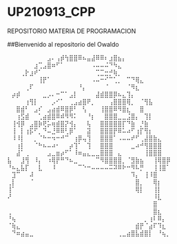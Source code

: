 # UP210913_CPP
REPOSITORIO MATERIA DE PROGRAMACION

##Bienvenido al repositorio del Owaldo

  ⠀⠀⠀⠀⠀⠀⠀⠀⠀⣠⠄⢠⡾⢳⣿⣿⠿⠦⣤⣼⠿⠿⠆⣰⣿⣦⡄⠀⠀⠀⠀⠀⠀⠀⠀⠀⠀⠀⠀⠀⠀⠀
⠀⠀  ⠀⠀⠀⠀⠀⠀⣰⢉⣠⣿⠶⠋⠁⠀⠀⠀⠀⠀⠀⠠⠤⠤⠬⠙⠳⣄⠀⠀⠀⠀⠀⠀⠀⠀⠀⠀⠀⠀⠀⠀
⠀⠀⠀⠀  ⠀⠀⠀⢀⡗⣰⠞⠁⠀⠀⠀⠀⠀⠀⠀⠀⠀⠀⠀⠀⢉⣉⣒⡚⢷⡀⠀⠀⠀⠀⠀⠀⠀⠀⠀⠀⠀⠀
  ⠀⠀⠀⠀⠀⠀⠀⢸⡟⠁⠀⠀⠀⠀⠀⠀⠀⠀⠀⠠⠤⠒⠊⠉⢁⡀⠀⠉⠙⢿⣄⠀⠀⠀⠀⠀⠀⠀⠀⠀⠀⠀
⠀⠀  ⠀⠀⠀⠀⢀⠏⠀⠀⠀⠀⠀⠀⠀⠀⠀⠀⠘⡄⠀⠀⠀⠀⠈⠀⠀⠀⠀⠈⠻⣆⠀⠀⠀⠀⠀⠀⠀⠀⠀⠀
⠀⠀⠀⠀  ⠀⡴⡾⠀⠀⠀⠀⠀⣀⡠⠄⠒⠉⠁⣠⡇⠀⠀⠀⠀⣼⣾⣿⣿⡿⠦⣄⢹⡄⠀⠀⠀⠀⠀⠀⠀⠀⠀
  ⠀⠀⠀⠀⢰⢻⡇⠀⠀⠀⡠⠊⠁⠀⢀⣠⣴⣿⠟⡀⠀⠀⠀⢠⣿⣿⣿⢿⡀⠀⠈⢻⣧⠀⠀⠀⠀⠀⠀⠀⠀⠀
⠀⠀  ⠀⠀⣿⣾⠃⠀⣠⠎⠀⣠⣴⣾⠿⣿⡿⠃⠀⢣⠀⠀⠀⢸⣿⣿⠿⠻⣿⣆⠀⠀⣿⠀⠀⠀⠀⠀⠀⠀⠀⠀
⠀  ⠀⠀⢰⣫⣾⠀⠀⢁⣴⣾⣿⠿⠾⠻⠻⠅⠀⠀⠘⡆⠀⠀⣿⣿⣿⣀⣀⣨⣿⡄⠀⢹⡇⠀⠀⠀⠀⠀⠀⠀⠀
⠀⠀  ⠀⢸⢺⡿⠀⣠⣿⡷⢟⡥⢶⣾⣿⡝⢺⡄⠀⠀⢧⠀⠀⣿⣿⣿⣿⣿⡏⠙⣷⠀⡘⣷⠀⠀⠀⠀⠀⠀⠀⠀
⠀⠀  ⠀⢸⠀⡇⢰⡯⠋⡀⠙⠤⣘⠿⠿⢃⡿⠁⠀⠀⣽⠀⠀⣿⣿⣿⡟⠿⠥⠴⠋⢰⡏⢻⡆⠀⠀⠀⠀⠀⠀⠀
⠀⠀  ⠀⠸⠸⡇⠀⠀⡀⠈⠓⠒⠲⠒⠚⠉⠀⢰⡿⢤⢹⠀⠀⣿⣿⣿⠁⠠⠤⠤⠞⠋⢀⣼⣿⣷⣄⠀⠀⠀⠀⠀
⠀⠀  ⠀⠀⢰⡇⠀⠀⠈⠓⠦⠤⠴⠂⠀⠀⡴⢹⠁⠀⢹⠀⠀⣿⣿⣿⠀⠀⠀⠀⣀⠴⠚⢻⣿⣿⣿⠀⠀⠀⠀⠀
⠀⠀  ⠀⠀⣼⠁⢀⠀⠀⠀⠀⣠⣀⣶⡴⠋⠁⠸⠶⣤⣄⣀⣀⣿⣿⣿⠀⣄⠀⠀⠀⠀⠀⢸⣿⣿⣿⠀⠀⠀⠀⠀
  ⣧⠀⠀⣸⢻⠀⠸⡄⠀⠰⢿⡟⠛⠙⠦⣀⠀⠀⠀⠀⠉⠻⣿⣿⣿⣿⡀⠈⣻⣷⣦⠀⠀⢸⢿⣿⡿⠀⠀⠀⠀⠀
  ⠘⠦⣄⣧⡏⠀⠀⣇⠀⠀⠸⠀⠀⠀⠀⠀⠉⠑⠒⠤⠤⠤⠤⠭⠽⠿⠗⠒⠻⠧⡛⠀⠀⢸⢸⣿⠁⠀⠀⠀⠀⠀
⠀⠀  ⠀⣹⠉⠀⠀⠼⠀⠀⠀⠀⠀⠀⠀⠀⠀⠀⠀⠀⠀⠀⠀⠀⠀⠀⠀⠀⠀⠀⠹⡄⠀⢸⠸⣿⠀⠀⠀⠀⠀⠀
⠀⠀  ⢀⡇⠀⠀⠀⠈⠀⠀⠀⠀⠀⠀⠀⠀⠀⠀⠀⠀⠀⠀⠀⠀⠀⠀⠀⠀⠀⠀⠀⣿⡀⠀⠀⢿⡆⠀⠀⠀⠀⠀
⠀⠀  ⢸⠁⠀⠀⠀⠀⠀⠀⠀⠀⠀⠀⠀⠀⠀⠀⠀⠀⠀⠀⠀⠀⠀⠀⠀⠀⠀⠀⠀⢿⡇⠀⠀⢸⡇⠀⠀⠀⠀⠀
⠀⠀  ⠜⠀⠀⠀⠀⠀⠀⠀⠀⠀⠀⠀⠀⠀⠀⠀⠀⠀⠀⠀⠀⠀⠀⠀⠀⠀⠀⠀⠀⠀⠀⠀⠀⠸⣇⠀⠀⠀⠀⠀
⠀⠀⠀  ⠀⠀⠀⠀⠀⠀⠀⠀⠀⠀⠀⠀⠀⠀⠀⠀⠀⠀⠀⠀⠀⠀⠀⠀⠀⠀⠀⠀⠀⠀⠀⠀⠀⣿⠀⠀⠀⠀⠀
⠀⠀⠀  ⢀⠀⠀⠀⠀⠀⠀⠀⠀⠀⠀⠀⠀⠀⠀⠀⠀⠀⠀⠀⠀⠀⠀⠀⠀⠀⠀⠀⠀⠀⠀⠀⠀⣿⣆⠀⠀⠀⠀
⠀⠀⠀  ⠘⢦⠀⠀⠀⠀⠀⠀⠀⠀⠀⠀⠀⠀⠀⠀⠀⠀⠀⠀⠀⠀⠀⠀⠀⠀⠀⠀⠀⠀⠀⡀⢰⠇⠿⡄⠀⠀⠀
⠀⠀⠀⠀  ⠈⢷⣄⠀⠀⠀⠀⠀⠀⠀⠀⠀⠀⠀⠀⠀⠀⠀⠀⠀⠀⠀⠀⠀⠀⠀⠀⠀⠀⣾⡟⠈⣴⠏⠹⣆⠀⠀
⠀⠀⠀⠀⠀  ⠀⠙⠶⣴⣤⣀⠀⠀⠀⠀⠀⠀⠀⠀⠀⠀⠀⠀⠀⠀⠀⠀⠀⠀⠀⢀⣀⣴⣿⣧⣾⣿⡇⠀⠘⢦⡀
